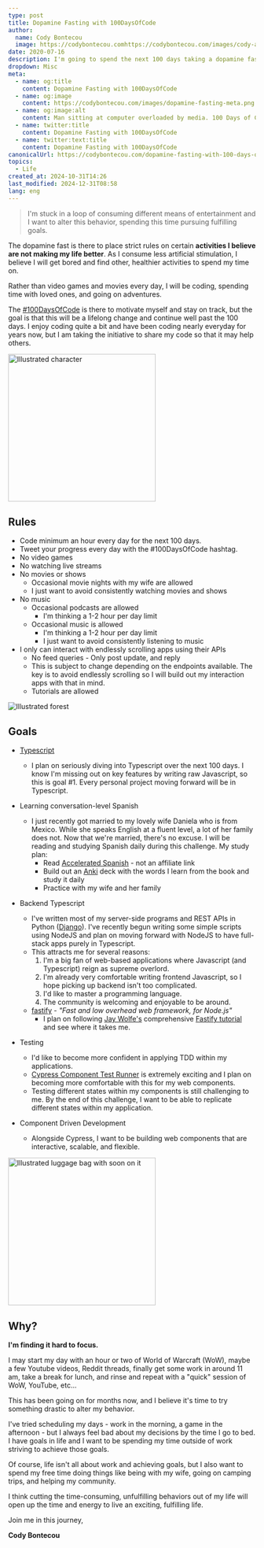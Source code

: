 ```yaml
---
type: post
title: Dopamine Fasting with 100DaysOfCode
author:
  name: Cody Bontecou
  image: https://codybontecou.comhttps://codybontecou.com/images/cody-abstract.jpeg
date: 2020-07-16
description: I'm going to spend the next 100 days taking a dopamine fast while spending the saved time writing code and sharing it with the community.
dropdown: Misc
meta:
  - name: og:title
    content: Dopamine Fasting with 100DaysOfCode
  - name: og:image
    content: https://codybontecou.com/images/dopamine-fasting-meta.png
  - name: og:image:alt
    content: Man sitting at computer overloaded by media. 100 Days of Code While Dopamine Fasting.
  - name: twitter:title
    content: Dopamine Fasting with 100DaysOfCode
  - name: twitter:text:title
    content: Dopamine Fasting with 100DaysOfCode
canonicalUrl: https://codybontecou.com/dopamine-fasting-with-100-days-of-code
topics:
  - Life
created_at: 2024-10-31T14:26
last_modified: 2024-12-31T08:58
lang: eng
---
```


> I'm stuck in a loop of consuming different means of entertainment and I want to alter this behavior, spending this time pursuing fulfilling goals.

The dopamine fast is there to place strict rules on certain **activities I believe are not making my life better**. As I consume less artificial stimulation, I believe I will get bored and find other, healthier activities to spend my time on.

Rather than video games and movies every day, I will be coding, spending time with loved ones, and going on adventures.

The [#100DaysOfCode](https://twitter.com/search?q=%23100DaysOfCode) is there to motivate myself and stay on track, but the goal is that this will be a lifelong change and continue well past the 100 days. I enjoy coding quite a bit and have been coding nearly everyday for years now, but I am taking the initiative to share my code so that it may help others.

<img src="https://codybontecou.com/images/character-003.png" alt="Illustrated character" width="300" height="300">

## Rules

- Code minimum an hour every day for the next 100 days.
- Tweet your progress every day with the #100DaysOfCode hashtag.
- No video games
- No watching live streams
- No movies or shows
  - Occasional movie nights with my wife are allowed
  - I just want to avoid consistently watching movies and shows
- No music
  - Occasional podcasts are allowed
    - I'm thinking a 1-2 hour per day limit
  - Occasional music is allowed
    - I'm thinking a 1-2 hour per day limit
    - I just want to avoid consistently listening to music
- I only can interact with endlessly scrolling apps using their APIs
  - No feed queries - Only post update, and reply
  - This is subject to change depending on the endpoints available. The key is to avoid endlessly scrolling so I will build out my interaction apps with that in mind.
  - Tutorials are allowed

![Illustrated forest](https://codybontecou.com/images/forest-2.png)

## Goals

- [Typescript](https://www.typescriptlang.org/)

  - I plan on seriously diving into Typescript over the next 100 days. I know I'm missing out on key features by writing raw Javascript, so this is goal #1. Every personal project moving forward will be in Typescript.

- Learning conversation-level Spanish

  - I just recently got married to my lovely wife Daniela who is from Mexico. While she speaks English at a fluent level, a lot of her family does not. Now that we're married, there's no excuse. I will be reading and studying Spanish daily during this challenge. My study plan:
    - Read [Accelerated Spanish](https://www.amazon.com/dp/B07P6YRC1X/ref=dp-kindle-redirect?_encoding=UTF8&btkr=1) - not an affiliate link
    - Build out an [Anki](https://ankiweb.net/) deck with the words I learn from the book and study it daily
    - Practice with my wife and her family

- Backend Typescript

  - I've written most of my server-side programs and REST APIs in Python ([Django](https://www.djangoproject.com/)). I've recently begun writing some simple scripts using NodeJS and plan on moving forward with NodeJS to have full-stack apps purely in Typescript.
  - This attracts me for several reasons:
    1. I'm a big fan of web-based applications where Javascript (and Typescript) reign as supreme overlord.
    2. I'm already very comfortable writing frontend Javascript, so I hope picking up backend isn't too complicated.
    3. I'd like to master a programming language.
    4. The community is welcoming and enjoyable to be around.
  - [fastify](https://www.fastify.io/) - _"Fast and low overhead web framework, for Node.js"_
    - I plan on following [Jay Wolfe's](https://twitter.com/wolfejw86) comprehensive [Fastify tutorial](https://www.youtube.com/playlist?list=PLU_22oKqONin7yagFMm3x1tJihYaIVVwa) and see where it takes me.

- Testing

  - I'd like to become more confident in applying TDD within my applications.
  - [Cypress Component Test Runner](https://www.cypress.io/blog/2021/04/06/introducing-the-cypress-component-test-runner/) is extremely exciting and I plan on becoming more comfortable with this for my web components.
  - Testing different states within my components is still challenging to me. By the end of this challenge, I want to be able to replicate different states within my application.

- Component Driven Development

  - Alongside Cypress, I want to be building web components that are interactive, scalable, and flexible.

<img src="https://codybontecou.com/images/luggage.png" alt="Illustrated luggage bag with soon on it" width="300" height="300">

## Why?

**I'm finding it hard to focus.**

I may start my day with an hour or two of World of Warcraft (WoW), maybe a few Youtube videos, Reddit threads, finally get some work in around 11 am, take a break for lunch, and rinse and repeat with a "quick" session of WoW, YouTube, etc...

This has been going on for months now, and I believe it's time to try something drastic to alter my behavior.

I've tried scheduling my days - work in the morning, a game in the afternoon - but I always feel bad about my decisions by the time I go to bed. I have goals in life and I want to be spending my time outside of work striving to achieve those goals.

Of course, life isn't all about work and achieving goals, but I also want to spend my free time doing things like being with my wife, going on camping trips, and helping my community.

I think cutting the time-consuming, unfulfilling behaviors out of my life will open up the time and energy to live an exciting, fulfilling life.

Join me in this journey,

**Cody Bontecou**

